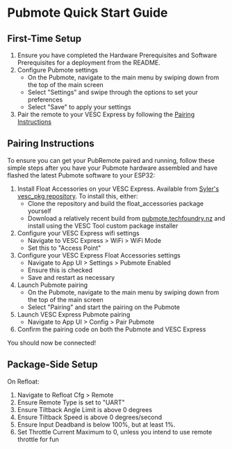 # Pubmote Quick Start Guide

## First-Time Setup

1. Ensure you have completed the Hardware Prerequisites and Software Prerequisites for a deployment from the README.
2. Configure Pubmote settings
    - On the Pubmote, navigate to the main menu by swiping down from the top of the main screen
    - Select "Settings" and swipe through the options to set your preferences
    - Select "Save" to apply your settings
3. Pair the remote to your VESC Express by following the [Pairing Instructions](#pairing-instructions)

## Pairing Instructions

To ensure you can get your PubRemote paired and running, follow these simple steps after you have your Pubmote hardware assembled and have flashed the latest Pubmote software to your ESP32:

1. Install Float Accessories on your VESC Express. Available from [Syler's vesc_pkg repository](https://github.com/Relys/vesc_pkg). To install this, either:
    - Clone the repository and build the float_accessories package yourself
    - Download a relatively recent build from [pubmote.techfoundry.nz](https://pubmote.techfoundry.nz) and install using the VESC Tool custom package installer
2. Configure your VESC Express wifi settings
    - Navigate to VESC Express > WiFi > WiFi Mode
    - Set this to "Access Point"
3. Configure your VESC Express Float Accessories settings
    - Navigate to App UI > Settings > Pubmote Enabled
    - Ensure this is checked
    - Save and restart as necessary
4. Launch Pubmote pairing
    - On the Pubmote, navigate to the main menu by swiping down from the top of the main screen
    - Select "Pairing" and start the pairing on the Pubmote
5. Launch VESC Express Pubmote pairing
    - Navigate to App UI > Config > Pair Pubmote
6. Confirm the pairing code on both the Pubmote and VESC Express

You should now be connected!

## Package-Side Setup

On Refloat:
1. Navigate to Refloat Cfg > Remote
2. Ensure Remote Type is set to "UART"
3. Ensure Tiltback Angle Limit is above 0 degrees
4. Ensure Tiltback Speed is above 0 degrees/second
5. Ensure Input Deadband is below 100%, but at least 1%.
6. Set Throttle Current Maximum to 0, unless you intend to use remote throttle for fun